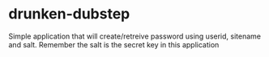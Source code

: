 drunken-dubstep
===============

Simple application that will create/retreive password using userid, sitename and salt. Remember the salt is the secret key in this application
